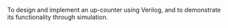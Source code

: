 To design and implement an up-counter using Verilog, and to demonstrate its functionality through simulation.
